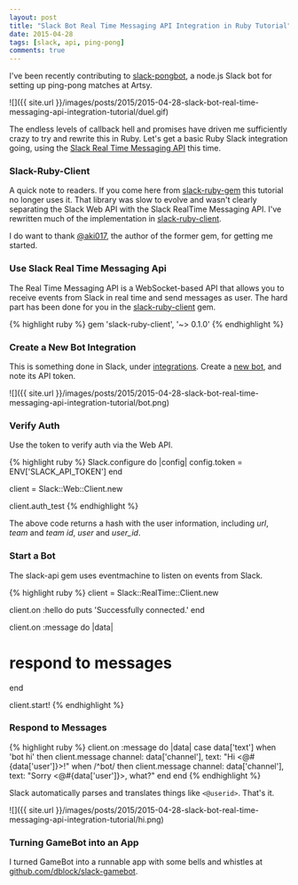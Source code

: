 ```yaml
---
layout: post
title: "Slack Bot Real Time Messaging API Integration in Ruby Tutorial"
date: 2015-04-28
tags: [slack, api, ping-pong]
comments: true
---
```

I've been recently contributing to [slack-pongbot](https://github.com/andrewvy/slack-pongbot), a node.js Slack bot for setting up ping-pong matches at Artsy.

![]({{ site.url }}/images/posts/2015/2015-04-28-slack-bot-real-time-messaging-api-integration-tutorial/duel.gif)

The endless levels of callback hell and promises have driven me sufficiently crazy to try and rewrite this in Ruby. Let's get a basic Ruby Slack integration going, using the [Slack Real Time Messaging API](https://api.slack.com/rtm) this time.

### Slack-Ruby-Client

A quick note to readers. If you come here from [slack-ruby-gem](https://github.com/aki017/slack-ruby-gem) this tutorial no longer uses it. That library was slow to evolve and wasn't clearly separating the Slack Web API with the Slack RealTime Messaging API. I've rewritten much of the implementation in [slack-ruby-client](https://github.com/aki017/slack-ruby-client).

I do want to thank [@aki017](https://github.com/aki017), the author of the former gem, for getting me started.

### Use Slack Real Time Messaging Api

The Real Time Messaging API is a WebSocket-based API that allows you to receive events from Slack in real time and send messages as user. The hard part has been done for you in the [slack-ruby-client](https://github.com/aki017/slack-ruby-client) gem.

{% highlight ruby %}
gem 'slack-ruby-client', '~> 0.1.0'
{% endhighlight %}

### Create a New Bot Integration

This is something done in Slack, under [integrations](https://slack.com/services). Create a [new bot](https://slack.com/services/new/bot), and note its API token.

![]({{ site.url }}/images/posts/2015/2015-04-28-slack-bot-real-time-messaging-api-integration-tutorial/bot.png)

### Verify Auth

Use the token to verify auth via the Web API.

{% highlight ruby %}
Slack.configure do |config|
  config.token = ENV['SLACK_API_TOKEN']
end

client = Slack::Web::Client.new

client.auth_test
{% endhighlight %}

The above code returns a hash with the user information, including _url_, _team_ and _team id_, _user_ and _user_id_.

### Start a Bot

The slack-api gem uses eventmachine to listen on events from Slack.

{% highlight ruby %}
client = Slack::RealTime::Client.new

client.on :hello do
  puts 'Successfully connected.'
end

client.on :message do |data|
  # respond to messages
end

client.start!
{% endhighlight %}

### Respond to Messages

{% highlight ruby %}
client.on :message do |data|
  case data['text']
  when 'bot hi' then
    client.message channel: data['channel'], text: "Hi <@#{data['user']}>!"
  when /^bot/ then
    client.message channel: data['channel'], text: "Sorry <@#{data['user']}>, what?"
  end
end
{% endhighlight %}

Slack automatically parses and translates things like `<@userid>`. That's it.

![]({{ site.url }}/images/posts/2015/2015-04-28-slack-bot-real-time-messaging-api-integration-tutorial/hi.png)

### Turning GameBot into an App

I turned GameBot into a runnable app with some bells and whistles at [github.com/dblock/slack-gamebot](https://github.com/dblock/slack-gamebot).
